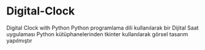 # Digital-Clock
Digital Clock with Python
Python programlama dili kullanılarak bir Dijital Saat uygulaması 
Python kütüphanelerinden tkinter kullanılarak görsel tasarım yapılmıştır
